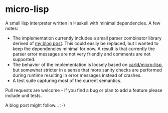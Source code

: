 # micro-lisp

A small lisp interpreter written in Haskell with minimal dependencies. A few notes:

* The implementation currently includes a small parser combinator library derived of [my blog post](https://www.athiemann.net/2016/05/27/parser-combinators.html). This could easily be replaced, but I wanted to keep the dependencies minimal for now. A result is that currently the parser error messages are not very friendly and comments are not supported.
* The behavior of the implementation is loosely based on [carld/micro-lisp](https://github.com/carld/micro-lisp), but somewhat stricter in a sense that more sanity checks are performed during runtime resulting in error messages instead of crashes.
* A test suite capturing most of the current semantics.

Pull requests are welcome - if you find a bug or plan to add a feature please include unit tests.

A blog post might follow... :-)
